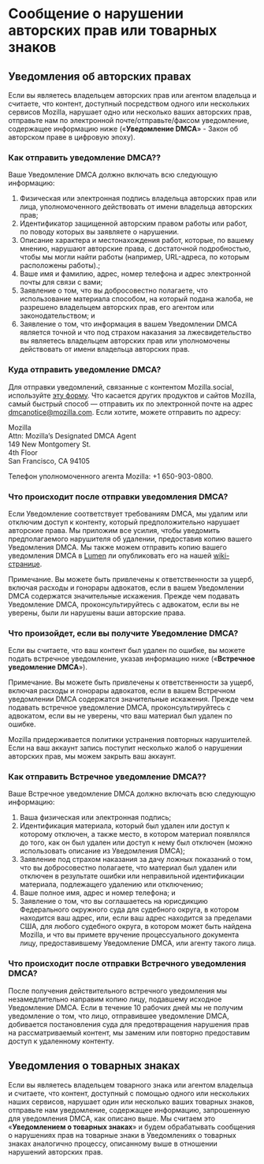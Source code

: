 ﻿# Сообщение о нарушении авторских прав или товарных знаков

## Уведомления об авторских правах

Если вы являетесь владельцем авторских прав или агентом владельца и считаете, что контент, доступный посредством одного или нескольких сервисов Mozilla, нарушает одно или несколько ваших авторских прав, отправьте нам по электронной почте/отправьте/факсом уведомление, содержащее информацию ниже («**Уведомление DMCA**» - Закон об авторском праве в цифровую эпоху).

### Как отправить уведомление DMCA??

Ваше Уведомление DMCA должно включать всю следующую информацию:

1. Физическая или электронная подпись владельца авторских прав или лица, уполномоченного действовать от имени владельца авторских прав;
2. Идентификатор защищенной авторским правом работы или работ, по поводу которых вы заявляете о нарушении.
3. Описание характера и местонахождения работ, которые, по вашему мнению, нарушают авторские права, с достаточной подробностью, чтобы мы могли найти работы (например, URL-адреса, по которым расположены работы).;
4. Ваше имя и фамилию, адрес, номер телефона и адрес электронной почты для связи с вами;
5. Заявление о том, что вы добросовестно полагаете, что использование материала способом, на который подана жалоба, не разрешено владельцем авторских прав, его агентом или законодательством; и
6. Заявление о том, что информация в вашем Уведомлении DMCA является точной и что под страхом наказания за лжесвидетельство вы являетесь владельцем авторских прав или уполномочены действовать от имени владельца авторских прав.

### Куда отправить уведомление DMCA?

Для отправки уведомлений, связанные с контентом Mozilla.social, используйте [эту форму](https://reports.mozilla.social/infringement-form). Что касается других продуктов и сайтов Mozilla, самый быстрый способ — отправить их по электронной почте на адрес [dmcanotice@mozilla.com](mailto:dmcanotice@mozilla.com). Если хотите, можете отправить по адресу:

Mozilla  
Attn: Mozilla’s Designated DMCA Agent  
149 New Montgomery St.  
4th Floor  
San Francisco, CA 94105  

Телефон уполномоченного агента Mozilla: +1 650-903-0800.

### Что происходит после отправки уведомления DMCA?

Если Уведомление соответствует требованиям DMCA, мы удалим или отключим доступ к контенту, который предположительно нарушает авторские права. Мы приложим все усилия, чтобы уведомить предполагаемого нарушителя об удалении, предоставив копию вашего Уведомления DMCA. Мы также можем отправить копию вашего уведомления DMCA в [Lumen](https://lumendatabase.org/) ли опубликовать его на нашей [wiki-странице](https://wiki.mozilla.org/Legal/Infringement_Notices).

Примечание. Вы можете быть привлечены к ответственности за ущерб, включая расходы и гонорары адвокатов, если в вашем Уведомлении DMCA содержатся значительные искажения. Прежде чем подавать Уведомление DMCA, проконсультируйтесь с адвокатом, если вы не уверены, были ли нарушены ваши авторские права.

### Что произойдет, если вы получите Уведомление DMCA?

Если вы считаете, что ваш контент был удален по ошибке, вы можете подать встречное уведомление, указав информацию ниже («**Встречное уведомление DMCA**»).

Примечание. Вы можете быть привлечены к ответственности за ущерб, включая расходы и гонорары адвокатов, если в вашем Встречном уведомлении DMCA содержатся значительные искажения. Прежде чем подавать встречное уведомление DMCA, проконсультируйтесь с адвокатом, если вы не уверены, что ваш материал был удален по ошибке.

Mozilla придерживается политики устранения повторных нарушителей. Если на ваш аккаунт запись поступит несколько жалоб о нарушении авторских прав, мы можем закрыть ваш аккаунт.

### Как отправить Встречное уведомление DMCA??

Ваше Встречное уведомление DMCA должно включать всю следующую информацию:

1. Ваша физическая или электронная подпись;
2. Идентификация материала, который был удален или доступ к которому отключен, а также место, в котором материал появлялся до того, как он был удален или доступ к нему был отключен (можно использовать описание из Уведомления DMCA);
3. Заявление под страхом наказания за дачу ложных показаний о том, что вы добросовестно полагаете, что материал был удален или отключен в результате ошибки или неправильной идентификации материала, подлежащего удалению или отключению;
4. Ваше полное имя, адрес и номер телефона; и
5. Заявление о том, что вы соглашаетесь на юрисдикцию Федерального окружного суда для судебного округа, в котором находится ваш адрес, или, если ваш адрес находится за пределами США, для любого судебного округа, в котором может быть найдена Mozilla, и что вы примете вручение процессуального документа лицу, предоставившему Уведомление DMCA, или агенту такого лица.

### Что происходит после отправки Встречного уведомления DMCA?

После получения действительного встречного уведомления мы незамедлительно направим копию лицу, подавшему исходное Уведомление DMCA. Если в течение 10 рабочих дней мы не получим уведомление о том, что лицо, отправившее уведомление DMCA, добивается постановления суда для предотвращения нарушения прав на рассматриваемый контент, мы заменим или повторно предоставим доступ к удаленному контенту.

## Уведомления о товарных знаках

Если вы являетесь владельцем товарного знака или агентом владельца и считаете, что контент, доступный с помощью одного или нескольких наших сервисов, нарушает один или несколько ваших товарных знаков, отправьте нам уведомление, содержащее информацию, запрошенную для уведомления DMCA, как описано выше. Мы считаем это «**Уведомлением о товарных знаках**» и будем обрабатывать сообщения о нарушениях прав на товарные знаки в Уведомлениях о товарных знаках аналогично процессу, описанному выше в отношении нарушений авторских прав.
